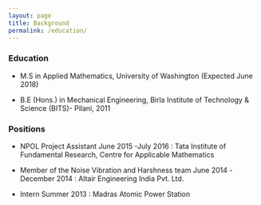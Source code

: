 ```yaml
---
layout: page
title: Background
permalink: /education/
---
```


### Education


* M.S in Applied Mathematics, University of Washington (Expected June 2018)

* B.E (Hons.) in Mechanical Engineering, Birla Institute of Technology & Science (BITS)- Pilani, 2011

### Positions


* NPOL Project Assistant                                                June 2015 -July 2016
: Tata Institute of Fundamental Research, Centre for Applicable Mathematics

* Member of the Noise Vibration and Harshness team                  June 2014 -December 2014
: Altair Engineering India Pvt. Ltd.

* Intern                                                                         Summer 2013
: Madras Atomic Power Station
